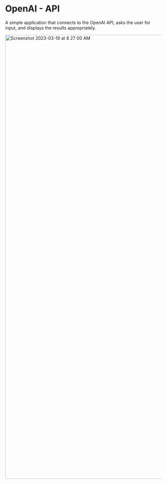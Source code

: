 # OpenAI - API

A simple application that connects to the OpenAI API, asks the user for input, and displays the results appropriately.

<img width="1422" alt="Screenshot 2023-03-19 at 8 27 00 AM" src="https://user-images.githubusercontent.com/58945964/226178213-01a388cc-c729-45c3-a5fa-40c6c6b2c65b.png">
